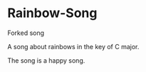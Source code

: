 # Rainbow-Song
Forked song

A song about rainbows in the key of C major.

The song is a happy song.
